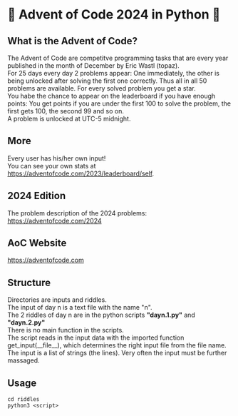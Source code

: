 # 🎁 Advent of Code 2024 in Python 🎄

## What is the Advent of Code?
The Advent of Code are competitve programming tasks that are every year published in the month of December by Eric Wastl (topaz).  
For 25 days every day 2 problems appear: One immediately, the other is being unlocked after solving the first one correctly. Thus all in all 50 problems are available. For every solved problem you get a star.  
You habe the chance to appear on the leaderboard if you have enough points: You get points if you are under the first 100 to solve the problem, the first gets 100, the second 99 and so on.  
A problem is unlocked at UTC-5 midnight.  

## More
Every user has his/her own input!  
You can see your own stats at https://adventofcode.com/2023/leaderboard/self.  

## 2024 Edition
The problem description of the 2024 problems:  
https://adventofcode.com/2024

## AoC Website
https://adventofcode.com

## Structure
Directories are inputs and riddles.  
The input of day n is a text file with the name "n".  
The 2 riddles of day n are in the python scripts __"dayn.1.py"__ and __"dayn.2.py"__  
There is no main function in the scripts.  
The script reads in the input data with the imported function get_input(\_\_file__), which determines the right input file from the file name. The input is a list of strings (the lines). Very often the input must be further massaged.  

## Usage
```
cd riddles
python3 <script>
```

